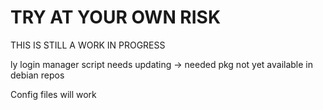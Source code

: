 # TRY AT YOUR OWN RISK

THIS IS STILL A WORK IN PROGRESS

ly login manager script needs updating -> needed pkg not yet available in debian repos

Config files will work

